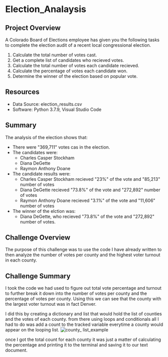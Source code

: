 # Election_Analaysis

## Project Overview
A Colorado Board of Elections employee has given you the following tasks to complete the election audit of a recent local congressional election.

1. Calculate the total number of votes cast.
2. Get a complete list of candidates who recieved votes.
3. Calculate the total number of votes each candidate recieved.
4. Calculate the percentage of votes each candidate won.
5. Determine the winner of the election based on popular vote.

## Resources
- Data Source: election_results.csv
- Software: Python 3.7.9, Visual Studio Code

## Summary
The analysis of the election shows that:
- There were "369,711" votes cas in the election.
- The candidates were:
    - Charles Casper Stockham
    - Diana DeGette
    - Raymon Anthony Doane
- The candidate results were:
    - Charles Casper Stockham recieved "23%" of the vote and "85,213" number of votes
    - Diana DeGette recieved "73.8%" of the vote and "272,892" number of votes 
    - Raymon Anthony Doane recieved "3.1%" of the vote and "11,606" number of votes   
- The winner of the elction was:
    - Diana DeGette, who recieved "73.8%" of the vote and "272,892" number of votes.

## Challenge Overview
The purpose of this challenge was to use the code I have already written to then analyze the number of votes per county and the highest voter turnout in each county.
## Challenge Summary
I took the code we had used to figure out total vote percentage and turnout to further break it down into the number of votes per county and the percentage of votes per county. Using this we can see that the county with the largest voter turnout was in fact Denver.

I did this by creating a dictionary and list that would hold the list of counties and the votes of each county. from there using loops and conditionals all I had to do was add a count to the tracked variable everytime a county would appear on the looping list.
![county_ list_example](https://user-images.githubusercontent.com/109539205/187251636-245aaab9-d5fb-419e-8751-177cb4fe162e.png)

once I got the total count for each county it was just a matter of calculating the percentage and printing it to the terminal and saving it to our text document. 
